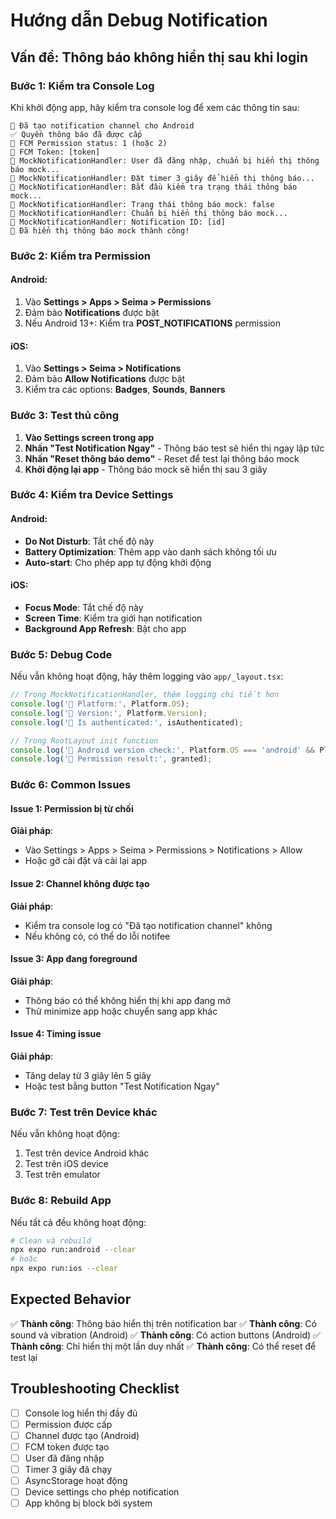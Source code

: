 # Hướng dẫn Debug Notification

## Vấn đề: Thông báo không hiển thị sau khi login

### Bước 1: Kiểm tra Console Log

Khi khởi động app, hãy kiểm tra console log để xem các thông tin sau:

```
📱 Đã tạo notification channel cho Android
✅ Quyền thông báo đã được cấp
📨 FCM Permission status: 1 (hoặc 2)
📨 FCM Token: [token]
🔔 MockNotificationHandler: User đã đăng nhập, chuẩn bị hiển thị thông báo mock...
🔔 MockNotificationHandler: Đặt timer 3 giây để hiển thị thông báo...
🔔 MockNotificationHandler: Bắt đầu kiểm tra trạng thái thông báo mock...
🔔 MockNotificationHandler: Trạng thái thông báo mock: false
🔔 MockNotificationHandler: Chuẩn bị hiển thị thông báo mock...
🔔 MockNotificationHandler: Notification ID: [id]
🔔 Đã hiển thị thông báo mock thành công!
```

### Bước 2: Kiểm tra Permission

#### Android:
1. Vào **Settings > Apps > Seima > Permissions**
2. Đảm bảo **Notifications** được bật
3. Nếu Android 13+: Kiểm tra **POST_NOTIFICATIONS** permission

#### iOS:
1. Vào **Settings > Seima > Notifications**
2. Đảm bảo **Allow Notifications** được bật
3. Kiểm tra các options: **Badges**, **Sounds**, **Banners**

### Bước 3: Test thủ công

1. **Vào Settings screen trong app**
2. **Nhấn "Test Notification Ngay"** - Thông báo test sẽ hiển thị ngay lập tức
3. **Nhấn "Reset thông báo demo"** - Reset để test lại thông báo mock
4. **Khởi động lại app** - Thông báo mock sẽ hiển thị sau 3 giây

### Bước 4: Kiểm tra Device Settings

#### Android:
- **Do Not Disturb**: Tắt chế độ này
- **Battery Optimization**: Thêm app vào danh sách không tối ưu
- **Auto-start**: Cho phép app tự động khởi động

#### iOS:
- **Focus Mode**: Tắt chế độ này
- **Screen Time**: Kiểm tra giới hạn notification
- **Background App Refresh**: Bật cho app

### Bước 5: Debug Code

Nếu vẫn không hoạt động, hãy thêm logging vào `app/_layout.tsx`:

```typescript
// Trong MockNotificationHandler, thêm logging chi tiết hơn
console.log('🔔 Platform:', Platform.OS);
console.log('🔔 Version:', Platform.Version);
console.log('🔔 Is authenticated:', isAuthenticated);

// Trong RootLayout init function
console.log('🔔 Android version check:', Platform.OS === 'android' && Platform.Version >= 33);
console.log('🔔 Permission result:', granted);
```

### Bước 6: Common Issues

#### Issue 1: Permission bị từ chối
**Giải pháp**: 
- Vào Settings > Apps > Seima > Permissions > Notifications > Allow
- Hoặc gỡ cài đặt và cài lại app

#### Issue 2: Channel không được tạo
**Giải pháp**:
- Kiểm tra console log có "Đã tạo notification channel" không
- Nếu không có, có thể do lỗi notifee

#### Issue 3: App đang foreground
**Giải pháp**:
- Thông báo có thể không hiển thị khi app đang mở
- Thử minimize app hoặc chuyển sang app khác

#### Issue 4: Timing issue
**Giải pháp**:
- Tăng delay từ 3 giây lên 5 giây
- Hoặc test bằng button "Test Notification Ngay"

### Bước 7: Test trên Device khác

Nếu vẫn không hoạt động:
1. Test trên device Android khác
2. Test trên iOS device
3. Test trên emulator

### Bước 8: Rebuild App

Nếu tất cả đều không hoạt động:
```bash
# Clean và rebuild
npx expo run:android --clear
# hoặc
npx expo run:ios --clear
```

## Expected Behavior

✅ **Thành công**: Thông báo hiển thị trên notification bar
✅ **Thành công**: Có sound và vibration (Android)
✅ **Thành công**: Có action buttons (Android)
✅ **Thành công**: Chỉ hiển thị một lần duy nhất
✅ **Thành công**: Có thể reset để test lại

## Troubleshooting Checklist

- [ ] Console log hiển thị đầy đủ
- [ ] Permission được cấp
- [ ] Channel được tạo (Android)
- [ ] FCM token được tạo
- [ ] User đã đăng nhập
- [ ] Timer 3 giây đã chạy
- [ ] AsyncStorage hoạt động
- [ ] Device settings cho phép notification
- [ ] App không bị block bởi system 